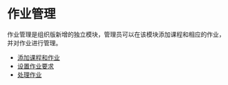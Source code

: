 # 作业管理
作业管理是组织版新增的独立模块，管理员可以在该模块添加课程和相应的作业，并对作业进行管理。

 * [添加课程和作业](ch8/add_course.md)
 * [设置作业要求](ch8/set_assignment.md)
 * [处理作业](ch8/manage_assignment.md)
